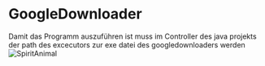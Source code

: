 # GoogleDownloader
Damit das Programm auszuführen ist muss im Controller des java projekts der path des excecutors zur exe datei des googledownloaders werden
![SpiritAnimal](https://user-images.githubusercontent.com/71427218/174885383-feb64295-b49b-4726-a181-9b450a5d510c.PNG)
